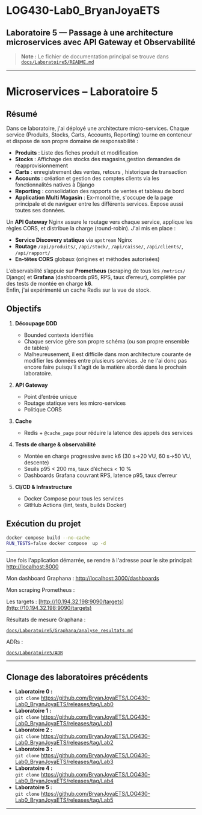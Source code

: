 # LOG430-Lab0_BryanJoyaETS

## Laboratoire 5 — Passage à une architecture microservices avec API Gateway et Observabilité

> **Note :** Le fichier de documentation principal se trouve dans  
> [`docs/Laboratoire5/README.md`](../Laboratoire5/README.md)

---

# Microservices – Laboratoire 5

## Résumé  
Dans ce laboratoire, j'ai déployé une architecture micro-services. Chaque service (Produits, Stocks, Carts, Accounts, Reporting) tourne en conteneur et dispose de son propre domaine de responsabilité :  
- **Produits** : Liste des fiches produit et modification 
- **Stocks** : Affichage des stocks des magasins,gestion demandes de réapprovisionnement
- **Carts** : enregistrement des ventes, retours , historique de transaction 
- **Accounts** : création et gestion des comptes clients via les fonctionnalités natives à Django
- **Reporting** : consolidation des rapports de ventes et tableau de bord
- **Application Multi Magasin** : Ex-monolithe, s'occupe de la page principale et de naviguer entre les différents services. Expose aussi toutes ses données.

Un **API Gateway** Nginx assure le routage vers chaque service, applique les règles CORS, et distribue la charge (round-robin). J'ai mis en place :

- **Service Discovery statique** via `upstream` Nginx  
- **Routage** `/api/produits/`, `/api/stock/`, `/api/caisse/`, `/api/clients/`, `/api/rapport/`  
- **En-têtes CORS** globaux (origines et méthodes autorisées)

L’observabilité s’appuie sur **Prometheus** (scraping de tous les `/metrics/` Django) et **Grafana** (dashboards p95, RPS, taux d’erreur), complétée par des tests de montée en charge **k6**.  
Enfin, j'ai  expérimenté un cache Redis sur la vue de stock.

## Objectifs  
1. **Découpage DDD**  
   - Bounded contexts identifiés  
   - Chaque service gère son propre schéma (ou son propre ensemble de tables)  
   - Malheureusement, il est difficile dans mon architecture courante de modifier les données entre plusieurs services. Je ne l'ai donc pas encore faire puisqu'il s'agit de la matière abordé dans le prochain laboratoire.

2. **API Gateway**  
   - Point d’entrée unique  
   - Routage statique vers les micro-services  
   - Politique CORS   

3. **Cache**  
   - Redis + `@cache_page` pour réduire la latence des appels des services  

4. **Tests de charge & observabilité**  
   - Montée en charge progressive avec k6 (30 s→20 VU, 60 s→50 VU, descente)  
   - Seuils p95 < 200 ms, taux d’échecs < 10 %  
   - Dashboards Grafana couvrant RPS, latence p95, taux d’erreur

5. **CI/CD & Infrastructure**  
   - Docker Compose pour tous les services  
   - GitHub Actions (lint, tests, builds Docker)  


## Exécution du projet

```bash
docker compose build --no-cache
RUN_TESTS=false docker compose  up -d
```
---
Une fois l'application démarrée, se rendre à l'adresse pour le site principal:  
[http://localhost:8000](http://localhost:8000)

Mon dashboard Graphana :
[http://localhost:3000/dashboards](http://localhost:3000/dashboards)

Mon scraping Prometheus :

Les targets : [http://10.194.32.198:9090/targets](http://10.194.32.198:9090/targets)

Résultats de mesure Graphana : 

[`docs/Laboratoire5/Graphana/analyse_resultats.md`](/docs/Laboratoire5/Graphana/analyse_resultats.md)

ADRs : 

[`docs/Laboratoire5/ADR`](/docs/Laboratoire5/ADR/)


---


## Clonage des laboratoires précédents

- **Laboratoire 0 :**  
  `git clone` https://github.com/BryanJoyaETS/LOG430-Lab0_BryanJoyaETS/releases/tag/Lab0
- **Laboratoire 1 :**  
  `git clone` https://github.com/BryanJoyaETS/LOG430-Lab0_BryanJoyaETS/releases/tag/Lab1
- **Laboratoire 2 :**  
  `git clone` https://github.com/BryanJoyaETS/LOG430-Lab0_BryanJoyaETS/releases/tag/Lab2
- **Laboratoire 3 :**  
  `git clone` https://github.com/BryanJoyaETS/LOG430-Lab0_BryanJoyaETS/releases/tag/Lab3
- **Laboratoire 4 :**  
  `git clone` https://github.com/BryanJoyaETS/LOG430-Lab0_BryanJoyaETS/releases/tag/Lab4
- **Laboratoire 5 :**  
  `git clone` https://github.com/BryanJoyaETS/LOG430-Lab0_BryanJoyaETS/releases/tag/Lab5

---